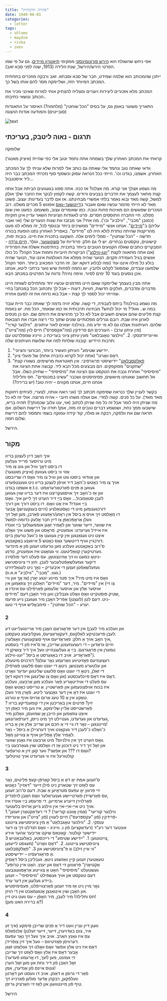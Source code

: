 ```yaml
---
title: "סקירה תרבותית"
date: 1940-06-01
categories:
  - letter
tags:
  - shlomo
  - maydim
  - rivka
  - zeev
---
```


אפי ניחש שהשולח הוא [הירש פורונומינסקי](https://yleksikon.blogspot.com/2018/07/hirsh-porudominski.html)
ממקימי [תיאטרון מיידים](https://dankenigsberg.github.io/pupko-papers/musing/1940/06/04/maydim-theatre/).
גם על פי שמו הפרטי הירש/הירשל, שנת הלידה (1913, שנה לפני סבא זאב).

ייתכן שהמכותב הוא שלמה שמידט, חבר של סבא וסבתא.
זאב ורבקה מוזכרים בתחתית המכתב המיוחד הזה, ושליימקה מסר להם אותו בשל כך.

המכתב מלא אזכורים ליצירות ויוצרים ומצליח להצחיק אותי למרות
שאינני מכיר את הכותב ונושאי כתיבתו..

התאריך משוער באופן גס, על בסיס "הכל שוחטין" (מלחמה?) האיסור על התאגדות (סובייטים) והמודעה אודות ההצגה


![text](/pupko-papers/assets/images/1940-06-01-hirsch-porudominski.jpg)


## תרגום - נאוה ליטבק, בעריכתי

שלומקה

קראתי את המכתב האחרון שלך בשמחה
אתה נחמד וטוב אלי
כפי שהיית (איציק מאנגר)

וודאי שאתה טוב ונחמד אלי שאתה גם כותב אלי למרות שלא עניתי לך על המכתב האחרון.
אשמנו, בגדנו וכו'. הייתי ככל הנראה עסוק וכשסוף סוף נזכרתי המכתב כבר היה ליד איסטנבול...

מה נשמע אצלך אני קורא. מה אצלנו? אז ככה. אתה ספוג בגעגועים הביתה אבל
אתה קצת מתאר לעצמך את הדברים בצבעים ורודים. קשה לקפוץ לבקר את החבר שלך אוֺלֶק
למשל, קשה מאד ובוא נאמר בלתי אפשרי מבחינתנו. אז אם לדבר בעדינות: עצוב. פשוט מאד
לא הייתי מהמר עכשיו שאם אעבור ב[דײַטשער-גאַס](https://en.wikipedia.org/wiki/Vokie%C4%8Di%C5%B3_Street)
אפגוש 5 מכרים משלנו.
רוב המכרים שפוגשים הם מאיכות פחות טובה. כמו שאומרים עצוב, משעמם. כמעט ואין שום מפלט.
חיי החברה התוססים חסרים. פרט לאגודות הציוניות השאר עדיין אינן חוקיות
(כמובן "מכבי", "ווילביג" וכו').
מה אתי? אני מבזבז את שנות הנעורים שלי (אוי ואבוי עליהן) ב"[מיידים](https://dankenigsberg.github.io/pupko-papers/musing/1940/06/04/maydim-theatre/)".
אנחנו אנשי "מיידים"
ממשיכים ביחד ובנוסף לַכּל, זה ממלא לנו מעט מהריקנות שהיתה נותרת לולא היה
לנו "מיידים". באפריל האחרון נתַנו הופעת בכורה חדשה - "הכל שוחטין" - סמלי לימים אלה.
השקענו בתכנית את חיינו. בובות יפות, קישוטים, טקסטים נבחרים.
יש לי גם חלק:  פרודיות על  [סוצקעווער](https://he.wikipedia.org/wiki/%D7%90%D7%91%D7%A8%D7%94%D7%9D_%D7%A1%D7%95%D7%A6%D7%A7%D7%91%D7%A8),
ווֺגלֶר,
[חיים גרַדֶה](https://he.wikipedia.org/wiki/%D7%97%D7%99%D7%99%D7%9D_%D7%92%D7%A8%D7%90%D7%93%D7%94) - המבקרים כותבים  שאלה הקטעים
הטובים ביותר בתכנית. בהזדמנות אשלח את הפרודיה (אם אתה מתאווה לקצת "[יונג-ווילנע](https://he.wikipedia.org/wiki/%D7%99%D7%95%D7%A0%D7%92_%D7%95%D7%99%D7%9C%D7%A0%D7%94)")
הביקורות חיוביות וחמות אבל הקהל? כל כולו אנשים בגיל העמידה וזקנים. הנוער שהיה
ממלא את האולמות איננו עוד, הנוער שהיה בולע כל מילה איננו עוד (ומה לבלוע דווקא יש). זה
הדבר המכאיב ביותר. חסר הקהל שלמענו עובדים, שמסוגל לקלוט ולהבין. יש נחמה לפחות שיש
נוער ברחבי ליטא,  אנחנו אכן נוסעים בעוד 10 ימים לסיור. איפה נהיה? נדווח על הפרטים במכתב
הבא.

אתה מבין בעצמך שליימקה שאם היינו מזדמנים עכשיו יחד ומתחילים לשוחח היינו מדברים
ומדברים, חולקים חדשות, חוויות, דעות – אבל לך ותכתוב הכל במכתב!
בחיי שהייתי יכול לספר לך קצת – אבל בוא נדחה את זה לפעם אחרת.

מה נשמע בווילנה? ביחס לעבודה, די קשה. שלא יהיה נדמה לך שאתה כבר היית עובד במה ש..
 ואולי? מי יכול לנחש?
מבחינה תרבותית אז כמו שנאמר, הכל מת. יש באמת קצת פליטים שהם אנשים
חשובים אבל לא כל כך מרגישים את היותם שם. הם כן מנסים לארגן איזו שבת. רובם
גנרלים מפלגתיים שונים שתוך כדי ריצה אבדו את הצבאות שלהם.
העיתונות אצלנו גם לא מי יודע מה. בווילנה יוצאים לאור עיתונים.
"ווילנער קוּריֶר" (מין עיתון ערב) - העורכים הם פרידקין (מה"אקספרס") חיים לוין
(מה"צײַט") ואייגריזדזנסקי.
2.  "ווילנער טאׇגבלאַט" מעין עיתון ציוני בעריכת נ. ווייניג שמפלרטט
עם תרבות היידיש.
קובנה שולחת לפה את שלושת העיתונים שלה:
1. "ייִדישע שטימע" העיתון העשיר ביותר, הבורגני והציוני.
2. "דאׇס וואׇרט" (אתה יכול לקרוא כהברה אחת) של פועלי ציון.
3. "[פֿאׇלקסבלאַט](https://www.nli.org.il/he/newspapers/folksbt/)" יידישיסטי פרוגרסיבי.
אין תאטראות מרשימים. נשארו קצת "שחקנים" מפוקפקים. הם מבצעים מכל הבא ליד.
קבוצה אחת הציגה את "מיסיסיפי" ואחרת גנבה את הטקסט וגם הציגה את "מיסיסיפי" – שתיהן
כשלו.
אבל אל תחשוב שאנחנו מיואשים, פסימיסטים ושכבר "עשינו במכנסיים". חס וחלילה! אנחנו חיים,
אנחנו מקווים – יהיה טוב! (יש ברירה?)

בקשר לעניין שלך כנראה שסימקה תכתוב לך (אני רואה אותה, לצערי, לעיתים רחוקות מאד מאד).
על כל פנים. קשה למדי. אם אגלה משהו חיובי – אהיה מרוצה.
אולי זה לא כל מה שניתן היה לומר אבל זה כל מה שניתן לכתוב (אוי, עט עלוב שכמותך!)
תהיה בריא, שישבעו ממך נחת, ושנשמע דברים טובים זה מזה, אמן!
תודה על דרישות השלום. אם תראה שם את וולפקה, רבקה או מולה, קוד קידה עמוקה בשמי
ותמסור להם דרישת שלום חמה.

הירשל.


## מקור

איך האׇב דײַן לעצטן בריוו  
מיט גרויסער פֿרייד געלעזן  
דו ביסט דאׇך ווויל און גוט צו מיר  
אַזוי ווי ביסט געוועזן (איציק מאנגער)  
און אַוודאי ביסטו גוט און ווויל צו מיר וואׇס דו שרײַבסט  
אויך צו מיר כאׇטש כ'האׇב דיר אויפֿן לעצטן בריוו ניט געענטפֿערט  
אשמנו בגדנו e.t.c.  געווען אַ פּנים פֿאַרטאַרעראַמט  
און אַז כ'האׇב זיך אויסגעקריצט איז דער בריוו שוין געווען  
לעבן סטאַמבול... וואׇס בײַ דיר הערט זיך לייען איך. וואׇס  
בײַ אונדז? איז אׇט וואׇס. דו ביסט דורך און דורך  
דורכגענומען מיט די נאׇסטאַלגיע (היים בענקענישן) אׇבער  
דו מאׇלסט זיך אויס אַ ביסל אין ראׇזע/ראׇזעווע  פֿאַרבן, מען זאׇל זיך  
וועלן אַראׇפּכאַפּן צו דײַן חבר אׇלעק כדומה-למשל  
איז שווער, זייער שווער און לאׇמיר זאׇגן אוממעגלעך בײַ אונדז  
איז איידל גערעדט: אומעטיק. פּראׇסט און פּשוט איך וואׇלט  
איצט ניט געגאַנגען אין קיין געוועט אַז כ'וועל טרעפן בײַם  
דורכגיין אויף דײַטשער גאַס כאׇטש 5 אייגענע באַקאַנטע.  
ס'רוב באַקאַנטע וועלכע מען טרעפֿט זענען פֿון אַ מינדער    
ווערטיקערן קוואַליטעט. ווי געזאׇגט איז אומעטיק, נודנע.  
ניטאׇ כּמעט וווּ זיך אַהינצוטאׇן. עס פֿעלט דער פולסירנ-  
דיקער געזעלשאַפֿטלעכער לעבן. חוץ די ציוניסטישע  
געזעלשאַפֿטן זענען די איבעריק – נאׇך ניט לעגאַליזירט  
(געוו.  "מכבי", "ווילביג" א.א.וו.)  
וואׇס איז מיט מיר? איך פּטר מײַנע יונגע יאׇרן (אַז אׇך און וויי  
צו זיי) אין "מיידים". מיר, דער "מיידים" האַלטן זיך צוזאַמען אין  
אויסער אַלץ און אויסער אַלעמען פֿאַרפֿילט עס אינדז אַ  
שטיק פּוסטקייט וואׇס וואׇלט געבליבן ווען מיר האׇבן דעם "מיידים,  
ניט. דעם לטן (לעצטן) אַפּריל האׇבן מיר געגעבן נײַע פּרעמ-  
יערע - "הכּל שוחטין" - סימבאׇליש אויף די טעג.  

### 2  
און וועלכע מיר לעבן) אין דער פּראׇגראַם האׇבן מיר אַרײַנגעלייגט דע  
לעבן פּרעכטיקע לאַלקעס, דעקאׇראַציעס, געקליבענע טעקסטן.  
איך האׇב אויך אַ חלק: פּאַראׇדיעס אויף סוצקעווערן וואׇגלערן,  
חיים גראַדען – די רעצענזענטן שרײַבן, אַז ס'איז פֿון די בעסטע  
נומערן אין פּראׇגראַם. בײַ אַ געלעגנהייט וועל איך דיר צושיקן די  
פּאַראׇדיע. אויב דו באַגערסט אַ ביסל "יונג-ווילנע").  
רעצענזיעס פּאׇזיטיווע וואַרעמע נאׇר עולם? דורכויס מיטעלע  
און עלטערע מענטשן. ניטאׇ די יוגנט וואׇס פֿלעגט פֿאַרפֿילן  
די זאַלן, ניטאׇ די יוגנט וואׇס פֿלעגט שלינגען יעדער וואׇרט  
(און וואׇס צו שלינגען איז דווקא דאׇ) דאׇס איז דאׇס פּײַנלעכסטע.  
עס פֿעלט די אוידיטאׇריע פֿאַר וועלכע מען אַרבעט, וועלכע  
איז בכּוח אויפֿצונעמען און פֿאַרשטיין. אַ טרייסט כאׇטש וואׇס  
די יוגנט איז דאׇ אין דער גאַנצער ליטע. פֿאׇרן מיר וועלן  
טאַקע אין אַ 10 טעג אַרום אַרויס אויף אַ טורנע.  
? זײַן? פּרטים אין באַריכטן אין די קומענדיקע בריוו  
פֿאַרשטייסט אַליין שליימקע, איז ווען מיר כאַפּן זיך  
איצט צוזאַמען און הייבן אׇן שמועסן, וואׇלטן מיר  
גערעדט און גערעדט, געטיילט זיך מיט נייסן, דערפֿאַרונגען,  
מיינונגען – נאׇר דו גיי זיי אַ חכם און שרײַב אַלץ אין אַ בריוו!  
כ'וואׇלט כ'לעבן דיר געקאׇנט אויך דערציילן אַ ביסל – נאׇר  
לאׇמיר אַלץ אׇפּלייגן אויף אַ צווייטן מאׇל.  
וואׇס הערט זיך אין ווילניוס? מיט אַרבעט איז גאַנץ שווער.  
און זאׇל זיך דיר ניט דוכטן אַז דו וואׇלסט שוין געאַרבעט בײַ  
וואׇס דו ??? און אפֿשר? ווער קען זײַן א טרעפֿער?  
קולטורעל איז ווי גערעדט אויך טויטלעך  

### 3  
ס'זענען אמת יאׇ דאׇ אַ ביסל קאַרפּן-קעפּ פּליטים, נאׇר  
עס לאׇזט זיך שטאַרק ניט פֿילן זייער "דאַזײַן" כאׇטש  
זיי פּרוּוון יאׇ עפּעס סטראׇיען אַ שבת. דעם ס'רוב זענען  
עס פֿאַרשיידן פּאַרטיייִשע גענעראַלער וואׇס האׇבן לויפֿנדיק,  
פֿאַרלוירן זייערע אַרמייען. די פּרעסע בײַ אונדז איז  
אויך ניט אײַ-אײַ-אײַ אין ווילנע גייען אַרויס בלעטער.  
1."ווילנער קוריער" (אַמין אׇוונט קוריער) ? די רעדאַקטאׇרן זענען  
פֿרידקין (פֿון "עקספּרעס") חיים לעווין (פֿון "צײַט") און אֵיגריזדז-  
ענסקי. 2. "ווילנער טאׇגבלאַט" אַ מין ציוניסטישע צײַטונג  
אונטער דער רע"ד (רעדאַקציע) פֿון נ. ווייניג – וואׇס חנדלט זיך צו דער  
ייִדישער קולטור. קאַונאַס שיקט אַריבער אַהער אירע  
3 צײַטונגען: 1. "ייִדישע שטימע" די רײַכסטע, באַלעבאַטיש,  
ציוניסטישע צייטונג. 2. "דאׇס וואׇרט" (מעגסט לייענען  
ווי איין זילב) אַ פּ"ציוניסטישע און 3. "פֿאׇלקסבלאַט"  
אַ פּראׇגרעסיוו – ייִדישיסטע.  
טעאַטערן זענען קיין וואַזשנע ניטאׇ. געבליבן ביסל דאׇסיק  
"אַקטיאׇרן" פּראַווען זיי דאׇס און יענץ. האׇט איין טרופּע  
געשטעלט "מיסיסיפי" האׇט אַ צווייטע אַראׇפּגעגנבעט  
דעם טעקסט און אויך געשפּילט "מיסיסיפי" – זענען  
ביידע געלעגן אין דער ערד.  
נאׇר מיין ניט אַז מיר זענען פֿאַרצווייפֿלט, פּעסימיסטיש  
און האׇבן שוין אינגאַנצן אׇנגעמאַכט אין די הויזן.  
חס וחלילה! מיר לעבן, מיר האׇפֿן – עס וועט גיט זיין!  
(אַ ברירה האט מען?)  
### 4  
וועגן דײַן עניין וועט דיר אַ פּנים שרײַבן סימקע (איך זע  
איר, צום באַדויערן, זייער, זייער זעלטן) אַלנפֿאַלס  
עס איז גאַנץ האַרב. אויב איך וועל זיך נאׇר עפּעס  
דערוויסן פּאׇזיטיווס – וועל איך זײַן צופֿרידן.  
דאׇס איז ניט אַלץ אפֿשר וואׇס וואׇלט זיך געלאׇזט זאׇגן  
אׇבער דאׇס איז אַלץ וואׇס לאׇזט זיך שרײַבן  
(עך, דו אׇרעמע פֿעדער!) זײַ געזונט, מען  
זאׇל האֵבן פֿון דיר נחת און מען זאׇל הערן  
גוטס איינס פֿון אַנדערן, אמן!  
פֿאַר די גרוסן אִ דאַנק. אויב דו וועסט זען דאׇרטן  
וועלפֿקען, רבקהן אׇדער מולען פֿאַרנייג זיך  
טיף פֿון מײַנטוועגן און לאׇז זיי האַרציק גריסן.  

הירשל
